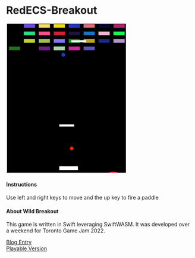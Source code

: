 # RedECS-Breakout

<img src="breakout.gif" />

#### Instructions
Use left and right keys to move and the up key to fire a paddle

#### About Wild Breakout
This game is written in Swift leveraging SwiftWASM. It was developed over a weekend for Toronto Game Jam 2022.

<a target="blank" href="https://pyrus.io/2021/05/15/gaming-with-swiftwasm.html">Blog Entry</a>
<br />
<a target="blank" href="https://swift-breakout.netlify.app">Playable Version</a>
